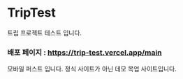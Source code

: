 # TripTest
트립 프로젝트 테스트 입니다.
### 배포 페이지 : https://trip-test.vercel.app/main

모바일 퍼스트 입니다. 
정식 사이트가 아닌 데모 목업 사이트입니다.